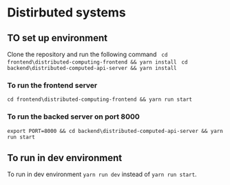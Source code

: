 # Distirbuted systems
## TO set up environment
Clone the repository and run the following command
``` cd frontend\distributed-computing-frontend && yarn install```
``` cd backend\distributed-computed-api-server && yarn install```


### To run the frontend server
``` cd frontend\distributed-computing-frontend && yarn run start ```
### To run the backed server on port 8000
``` export PORT=8000 && cd backend\distributed-computed-api-server && yarn run start ```

## To run in dev environment 
To run in dev environment ```yarn run dev``` instead of ```yarn run start```.

